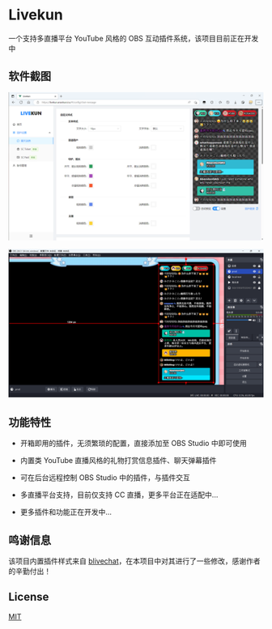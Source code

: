 # Livekun

一个支持多直播平台 YouTube 风格的 OBS 互动插件系统，该项目目前正在开发中

## 软件截图

![WEB](./screenshot/web.png)

![OBS](./screenshot/obs.png)

## 功能特性

* 开箱即用的插件，无须繁琐的配置，直接添加至 OBS Studio 中即可使用

* 内置类 YouTube 直播风格的礼物打赏信息插件、聊天弹幕插件

* 可在后台远程控制 OBS Studio 中的插件，与插件交互

* 多直播平台支持，目前仅支持 CC 直播，更多平台正在适配中...

* 更多插件和功能正在开发中...

## 鸣谢信息

该项目内置插件样式来自 [blivechat](https://github.com/xfgryujk/blivechat)，在本项目中对其进行了一些修改，感谢作者的辛勤付出！

## License

[MIT](LICENSE)
